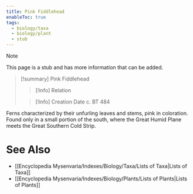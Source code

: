 ```yaml
---
title: Pink Fiddlehead
enableToc: true
tags:
  - biology/taxa
  - biology/plant
  - stub
---
```


> [!note]
> This page is a stub and has more information that can be added.

> [!summary] Pink Fiddlehead
> > [!info] Relation
>
> > [!info] Creation Date
> > c. BT 484

Ferns characterized by their unfurling leaves and stems, pink in coloration. Found only in a small portion of the south, where the Great Humid Plane meets the Great Southern Cold Strip.

# See Also
- [[Encyclopedia Mysenvaria/Indexes/Biology/Taxa/Lists of Taxa|Lists of Taxa]]
- [[Encyclopedia Mysenvaria/Indexes/Biology/Plants/Lists of Plants|Lists of Plants]]
